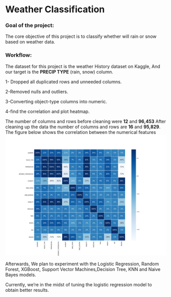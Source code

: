 # Weather Classification


### Goal of the project:

The core objective of this project is to classify whether will rain or snow based on weather data.

### Workflow:

The dataset for this project is the weather History dataset on Kaggle,
And our target is the **PRECIP TYPE** (rain, snow) column.

1- Dropped all duplicated rows and unneeded columns.

2-Removed nulls and outliers.

3-Converting object-type columns into numeric.

4-find the correlation and plot heatmap.

The number of columns and rows before cleaning were **12** and **96,453** After cleaning up the data the number of columns and rows are **16** and **95,829**.
The figure below shows the correlation between the numerical features
<img src="https://github.com/Madahus4/Classification-project/blob/main/heatmapforWeather.png" width="1000"/>


Afterwards, We plan to experiment with the Logistic Regression, Random Forest, XGBoost, Support Vector Machines,Decision Tree, KNN and Naive Bayes models.

Currently, we’re in the midst of tuning the logistic regression model to obtain better results.
